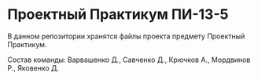 # Проектный Практикум ПИ-13-5
В данном репозитории хранятся файлы проекта предмету Проектный Практикум.

Состав команды: Варвашенко Д., Савченко Д., Крючков А., Мордвинов Р., Яковенко Д.
